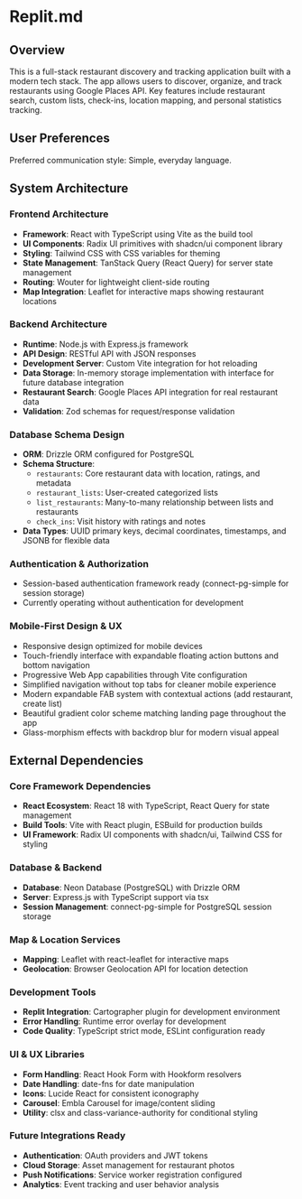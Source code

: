 # Replit.md

## Overview

This is a full-stack restaurant discovery and tracking application built with a modern tech stack. The app allows users to discover, organize, and track restaurants using Google Places API. Key features include restaurant search, custom lists, check-ins, location mapping, and personal statistics tracking.

## User Preferences

Preferred communication style: Simple, everyday language.

## System Architecture

### Frontend Architecture
- **Framework**: React with TypeScript using Vite as the build tool
- **UI Components**: Radix UI primitives with shadcn/ui component library
- **Styling**: Tailwind CSS with CSS variables for theming
- **State Management**: TanStack Query (React Query) for server state management
- **Routing**: Wouter for lightweight client-side routing
- **Map Integration**: Leaflet for interactive maps showing restaurant locations

### Backend Architecture
- **Runtime**: Node.js with Express.js framework
- **API Design**: RESTful API with JSON responses
- **Development Server**: Custom Vite integration for hot reloading
- **Data Storage**: In-memory storage implementation with interface for future database integration
- **Restaurant Search**: Google Places API integration for real restaurant data
- **Validation**: Zod schemas for request/response validation

### Database Schema Design
- **ORM**: Drizzle ORM configured for PostgreSQL
- **Schema Structure**:
  - `restaurants`: Core restaurant data with location, ratings, and metadata
  - `restaurant_lists`: User-created categorized lists
  - `list_restaurants`: Many-to-many relationship between lists and restaurants
  - `check_ins`: Visit history with ratings and notes
- **Data Types**: UUID primary keys, decimal coordinates, timestamps, and JSONB for flexible data

### Authentication & Authorization
- Session-based authentication framework ready (connect-pg-simple for session storage)
- Currently operating without authentication for development

### Mobile-First Design & UX
- Responsive design optimized for mobile devices
- Touch-friendly interface with expandable floating action buttons and bottom navigation
- Progressive Web App capabilities through Vite configuration
- Simplified navigation without top tabs for cleaner mobile experience
- Modern expandable FAB system with contextual actions (add restaurant, create list)
- Beautiful gradient color scheme matching landing page throughout the app
- Glass-morphism effects with backdrop blur for modern visual appeal

## External Dependencies

### Core Framework Dependencies
- **React Ecosystem**: React 18 with TypeScript, React Query for state management
- **Build Tools**: Vite with React plugin, ESBuild for production builds
- **UI Framework**: Radix UI components with shadcn/ui, Tailwind CSS for styling

### Database & Backend
- **Database**: Neon Database (PostgreSQL) with Drizzle ORM
- **Server**: Express.js with TypeScript support via tsx
- **Session Management**: connect-pg-simple for PostgreSQL session storage

### Map & Location Services
- **Mapping**: Leaflet with react-leaflet for interactive maps
- **Geolocation**: Browser Geolocation API for location detection

### Development Tools
- **Replit Integration**: Cartographer plugin for development environment
- **Error Handling**: Runtime error overlay for development
- **Code Quality**: TypeScript strict mode, ESLint configuration ready

### UI & UX Libraries
- **Form Handling**: React Hook Form with Hookform resolvers
- **Date Handling**: date-fns for date manipulation
- **Icons**: Lucide React for consistent iconography
- **Carousel**: Embla Carousel for image/content sliding
- **Utility**: clsx and class-variance-authority for conditional styling

### Future Integrations Ready
- **Authentication**: OAuth providers and JWT tokens
- **Cloud Storage**: Asset management for restaurant photos
- **Push Notifications**: Service worker registration configured
- **Analytics**: Event tracking and user behavior analysis
